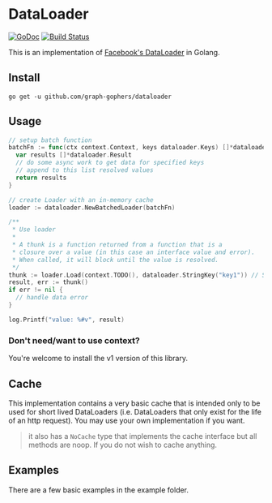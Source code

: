 # DataLoader
[![GoDoc](https://godoc.org/gopkg.in/graph-gophers/dataloader.v3?status.svg)](https://godoc.org/github.com/graph-gophers/dataloader)
[![Build Status](https://travis-ci.org/graph-gophers/dataloader.svg?branch=master)](https://travis-ci.org/graph-gophers/dataloader)

This is an implementation of [Facebook's DataLoader](https://github.com/facebook/dataloader) in Golang.

## Install
`go get -u github.com/graph-gophers/dataloader`

## Usage
```go
// setup batch function
batchFn := func(ctx context.Context, keys dataloader.Keys) []*dataloader.Result {
  var results []*dataloader.Result
  // do some async work to get data for specified keys
  // append to this list resolved values
  return results
}

// create Loader with an in-memory cache
loader := dataloader.NewBatchedLoader(batchFn)

/**
 * Use loader
 *
 * A thunk is a function returned from a function that is a
 * closure over a value (in this case an interface value and error).
 * When called, it will block until the value is resolved.
 */
thunk := loader.Load(context.TODO(), dataloader.StringKey("key1")) // StringKey is a convenience method that make wraps string to implement `Key` interface
result, err := thunk()
if err != nil {
  // handle data error
}

log.Printf("value: %#v", result)
```

### Don't need/want to use context?
You're welcome to install the v1 version of this library.

## Cache
This implementation contains a very basic cache that is intended only to be used for short lived DataLoaders (i.e. DataLoaders that only exist for the life of an http request). You may use your own implementation if you want.

> it also has a `NoCache` type that implements the cache interface but all methods are noop. If you do not wish to cache anything.

## Examples
There are a few basic examples in the example folder.
